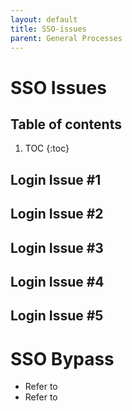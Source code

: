 ```yaml
---
layout: default
title: SSO-issues
parent: General Processes
---
```


# SSO Issues

## Table of contents

1. TOC
{:toc}

## Login Issue #1

## Login Issue #2

## Login Issue #3

## Login Issue #4

## Login Issue #5

# SSO Bypass

- Refer to
- Refer to